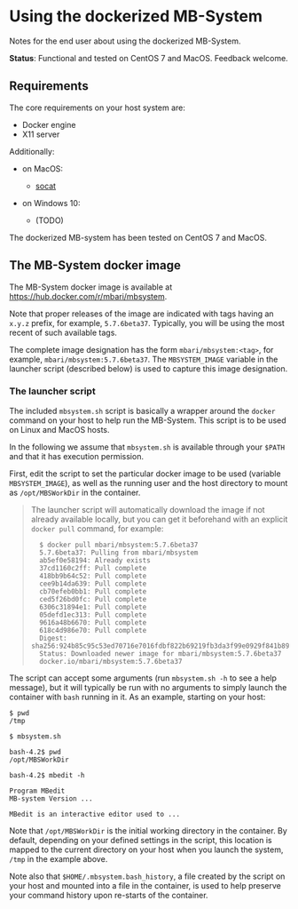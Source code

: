 # Using the dockerized MB-System

Notes for the end user about using the dockerized MB-System.

**Status**: Functional and tested on CentOS 7 and MacOS. Feedback welcome.

## Requirements

The core requirements on your host system are:

- Docker engine
- X11 server

Additionally:

- on MacOS:

    - [socat](http://www.dest-unreach.org/socat/)

- on Windows 10:
    - (TODO)


The dockerized MB-system has been tested on CentOS 7 and MacOS.


## The MB-System docker image

The MB-System docker image is available at
https://hub.docker.com/r/mbari/mbsystem.

Note that proper releases of the image are indicated with tags having an
`x.y.z` prefix, for example, `5.7.6beta37`.
Typically, you will be using the most recent of such available tags.

The complete image designation has the form `mbari/mbsystem:<tag>`,
for example, `mbari/mbsystem:5.7.6beta37`.
The `MBSYSTEM_IMAGE` variable in the launcher script (described below)
is used to capture this image designation.

### The launcher script

The included `mbsystem.sh` script is basically a wrapper around the
`docker` command on your host to help run the MB-System.
This script is to be used on Linux and MacOS hosts.

In the following we assume that `mbsystem.sh` is available through
your `$PATH` and that it has execution permission.

First, edit the script to set the particular docker image to be used
(variable `MBSYSTEM_IMAGE`), as well as the running user and the host
directory to mount as `/opt/MBSWorkDir` in the container.

> The launcher script will automatically download the image if not already
> available locally, but you can get it beforehand with an explicit
> `docker pull` command, for example:
>
>       $ docker pull mbari/mbsystem:5.7.6beta37
>       5.7.6beta37: Pulling from mbari/mbsystem
>       ab5ef0e58194: Already exists
>       37cd1160c2ff: Pull complete
>       418bb9b64c52: Pull complete
>       cee9b14da639: Pull complete
>       cb70efeb0bb1: Pull complete
>       ced5f26bd0fc: Pull complete
>       6306c31894e1: Pull complete
>       05defd1ec313: Pull complete
>       9616a48b6670: Pull complete
>       618c4d986e70: Pull complete
>       Digest: sha256:924b85c95c53ed70716e7016fdbf822b69219fb3da3f99e0929f841b894d60c2
>       Status: Downloaded newer image for mbari/mbsystem:5.7.6beta37
>       docker.io/mbari/mbsystem:5.7.6beta37


The script can accept some arguments
(run `mbsystem.sh -h` to see a help message),
but it will typically be run with no arguments
to simply launch the container with `bash` running in it.
As an example, starting on your host:

    $ pwd
    /tmp
    
    $ mbsystem.sh

    bash-4.2$ pwd
    /opt/MBSWorkDir
    
    bash-4.2$ mbedit -h
    
    Program MBedit
    MB-system Version ...
    
    MBedit is an interactive editor used to ...

Note that `/opt/MBSWorkDir` is the initial working directory in the container.
By default, depending on your defined settings in the script, this location
is mapped to the current directory on your host when you launch the system,
`/tmp` in the example above.

Note also that `$HOME/.mbsystem.bash_history`, a file created by the script
on your host and mounted into a file in the container, is used to help
preserve your command history upon re-starts of the container.
